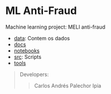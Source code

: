 # ML Anti-Fraud

Machine learning project: MELI anti-fraud

- [data](./data): Contem os dados
- [docs](./docs)
- [notebooks](./notebooks)
- [src](./src): Scripts
- [tools](./tools)
  
> Developers:
> > Carlos Andrés Palechor Ipia